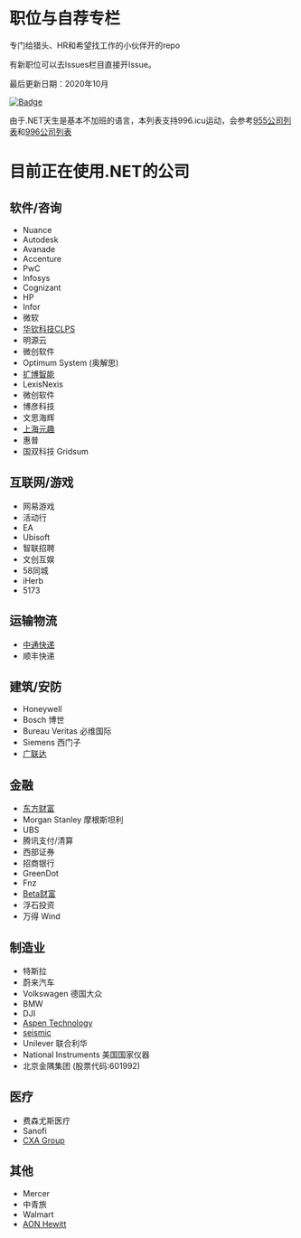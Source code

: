 # 职位与自荐专栏
专门给猎头、HR和希望找工作的小伙伴开的repo

有新职位可以去Issues栏目直接开Issue。

最后更新日期：2020年10月

[![Badge](https://img.shields.io/badge/link-996.icu-red.svg)](https://996.icu/#/en_US)

由于.NET天生是基本不加班的语言，本列表支持996.icu运动，会参考[955公司列表](https://github.com/formulahendry/955.WLB)和[996公司列表](https://github.com/996icu/996.ICU)

# 目前正在使用.NET的公司 
## 软件/咨询
- Nuance
- Autodesk
- Avanade
- Accenture
- PwC
- Infosys
- Cognizant
- HP
- Infor
- 微软
- [华钦科技CLPS](http://www.clps.com.cn/)
- 明源云
- 微创软件
- Optimum System (奥解思)
- [扩博智能](https://www.clobotics.com/)
- LexisNexis
- 微创软件
- 博彦科技
- 文思海辉
- [上海元趣](http://www.yuanqutech.com/)
- 惠普
- 国双科技 Gridsum

## 互联网/游戏
- 网易游戏
- 活动行
- EA
- Ubisoft
- 智联招聘
- 文创互娱
- 58同城
- iHerb
- 5173

## 运输物流
- [中通快递](http://www.zto.com)
- 顺丰快递

## 建筑/安防
- Honeywell
- Bosch 博世
- Bureau Veritas 必维国际
- Siemens 西门子
- [广联达](https://www.glodon.com/)

## 金融
- [东方财富](https://www.eastmoney.com)
- Morgan Stanley 摩根斯坦利
- UBS
- 腾讯支付/清算
- 西部证券 
- 招商银行
- GreenDot
- Fnz
- [Beta财富](http://www.betawm.com)
- 浮石投资
- 万得 Wind

## 制造业 
- 特斯拉
- 蔚来汽车
- Volkswagen 德国大众
- BMW
- DJI
- [Aspen Technology](https://www.aspentech.com/)
- [seismic](https://seismic.com/)
- Unilever 联合利华
- National Instruments 美国国家仪器
- 北京金隅集团 (股票代码:601992)

## 医疗
- 费森尤斯医疗
- Sanofi
- [CXA Group](https://www.linkedin.com/company/cxagroup) 

## 其他
- Mercer
- 中青旅
- Walmart
- [AON Hewitt](http://www.aon.com)

